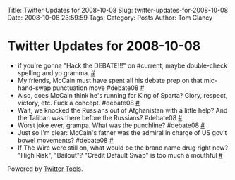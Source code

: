 Title: Twitter Updates for 2008-10-08
Slug: twitter-updates-for-2008-10-08
Date: 2008-10-08 23:59:59
Tags: 
Category: Posts
Author: Tom Clancy

# Twitter Updates for 2008-10-08

<ul>
	<li>if you're gonna "Hack the DEBATE!!!" on #current, maybe double-check spelling and yo gramma. <a href="http://twitter.com/tclancy/statuses/950453716">#</a></li>
	<li>My friends, McCain must have spent all his debate prep on that mic-hand-swap punctuation move #debate08 <a href="http://twitter.com/tclancy/statuses/950652225">#</a></li>
	<li>Also, does McCain think he's running for King of Sparta? Glory, respect, victory, etc. Fuck a concept. #debate08 <a href="http://twitter.com/tclancy/statuses/950654168">#</a></li>
	<li>Wait, we knocked the Russians out of Afghanistan with a little help? And the Taliban was there before the Russians? #debate08 <a href="http://twitter.com/tclancy/statuses/950664103">#</a></li>
	<li>Worst joke ever, grampa. What was the punchline? #debate08 <a href="http://twitter.com/tclancy/statuses/950670588">#</a></li>
	<li>Just so I'm clear: McCain's father was the admiral in charge of US gov't bowel movements? #debate08 <a href="http://twitter.com/tclancy/statuses/950720234">#</a></li>
	<li>If The Wire were still on, what would be the brand name drug right now? "High Risk", "Bailout"? "Credit Default Swap" is too much a mouthful <a href="http://twitter.com/tclancy/statuses/951559974">#</a></li>
</ul>
<p>Powered by <a href="http://alexking.org/projects/wordpress">Twitter Tools</a>.</p>
